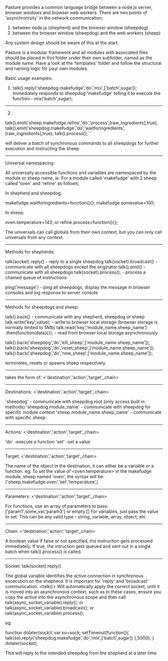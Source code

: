 Pasture provides a common language bridge between a node.js server, browser windows and browser web workers. There are two points of 'asynchronisity' in the network communication:

1. between node.js (shepherd) and the browser window (sheepdog)
2. between the  browser window (sheepdog) and the web workers (sheep)

Any system design should be aware of this at the start.

Pasture is a modular framework and all modules with associated files should be placed in this folder under their own subfolder, named as the module name.
Have a look at the 'templates' folder and follow the structural and naming logic for your own modules.


Basic usage examples:

1. talk().reply('sheepdog.makefudge','do','mix',['batch',sugar]);
Immediately responds to sheepdog 'makefudge' telling it to execute the function - mix('batch',sugar);
___________________________________________________________________________________________________________________________________________________

2. ```talk().emit('sheep.makefudge.oven','set','temperature',145,true);
talk().emit('sheep.makefudge.refine','do','process',[raw_ingredients],true);
talk().emit('sheepdog.makefudge','do','waitforingredients',[raw_ingredients],true);
talk().process();```

will deliver a batch of synchronous commands to all sheepdogs for further execution and instructing the sheep

___________________________________________________________________________________________________________________________________________________

Universal namespacing:

All universally accessible functions and variables are namespaced by the module or sheep name, ie.
For a module called 'makefudge' with 2 sheep called 'oven' and 'refine' as follows;

In shepherd and sheepdog:

makefudge.waitforingredients=function(){};
makefudge.somevalue=100;

In sheep:

oven.temperature=143;
or
refine.process=function(){};
  
The universals can call globals from their own context, but you can only call universals from any context.


___________________________________________________________________________________________________________________________________________________

Methods for shepherds:

talk(socket).reply(<instruction>) 			- reply to a single sheepdog
talk(socket).broadcast(<instruction>) 		- communicate with all sheepdogs except the originator
talk().emit(<instruction>) 					- communicate with all sheepdogs
talk(socket).process();						- process a chained queue of instructions

ping('message')								- ping all sheepdogs, display the message in browser consoles and log response to server console

___________________________________________________________________________________________________________________________________________________

Methods for sheepdogs and sheep:

talk().back(<instruction>) 					- communicate with any shepherd, sheepdog or sheep
talk.write('key',value);					- write to browser local storage (browser storage is normally limited to 5Mb)
talk.read('key','module_name.sheep_name')	
.then(function(data){});					- read from browser local storage asynchronously

talk().back('sheepdog','do','kill_sheep',['module_name.sheep_name']);
talk().back('sheepdog','do','reset_sheep',['module_name.sheep_name']);
talk().back('sheepdog','do','new_sheep',['module_name.sheep_name']);

terminates, resets or spawns sheep respectively.

___________________________________________________________________________________________________________________________________________________

<instruction> takes the form of:
<'destination','action','target',<parameters>,chain>
___________________________________________________________________________________________________________________________________________________

Destinations: <'destination','action','target',<parameters>,chain>

'sheepdog'									- communicate with sheepdog root (only access built in methods)
'sheepdog.module_name'						- communicate with sheepdog for specific module context
'sheep.module_name.sheep_name'				- communicate with specific sheep
___________________________________________________________________________________________________________________________________________________

Actions: <'destination','action','target',<parameters>,chain>

'do'										-execute a function
'set'										-set a value
___________________________________________________________________________________________________________________________________________________

Target: <'destination','action','target',<parameters>,chain>

The name of the object in the destination, it can either be a variable or a function. eg:
To set the value of <oven.temperature> in the makefudge module, sheep named 'oven', the syntax will be:
('sheep.makefudge.oven','set','temperature',<value>)
___________________________________________________________________________________________________________________________________________________

Parameters: <'destination','action','target',<parameters>,chain>

For functions, use an array of parameters to pass: ['param1',some_var,'param3'] or empty []
For variables, just pass the value to set. This can be any valid type - string, variable, array, object, etc
___________________________________________________________________________________________________________________________________________________

Chain: <'destination','action','target',<parameters>,chain>

A boolean value
If false or not specified, the instruction gets processed immediately. 
If true, the intruction gets queued and sent out in a single batch when talk().process() is called.
___________________________________________________________________________________________________________________________________________________

Socket: talk(socket).reply(<instruction>) 

The global variable <socket> identifies the active connection in synchronous excecution on the shepherd. It is important for 'reply' and 'broadcast' communication. 
<talk()> Will automatically apply the correct socket, until it is moved into an asynchronous context, such as <setTimeout>
In these cases, ensure you copy the active <socket> into the asynchronous scope and then call: 
talk(async_socket_variable).reply();
or  
talk(async_socket_variable).broadcast();
or
talk(async_socket_variable).process();

eg.

function dolater(sock){
	var so=sock;
	setTimeout(function(){
		talk(so).reply('sheepdog.makefudge','do','mix',['batch',sugar])
	},5000);
}
dolater(socket);

This will reply to the intended sheepdog from the shepherd at a later time

